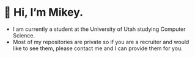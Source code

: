 # 👋 Hi, I’m Mikey.
- I am currently a student at the University of Utah studying Computer Science.
- Most of my repositories are private so if you are a recruiter and would like to see them, please contact me and I can provide them for you.

<!---
MikeySH/MikeySH is a ✨ special ✨ repository because its `README.md` (this file) appears on your GitHub profile.
You can click the Preview link to take a look at your changes.
--->
